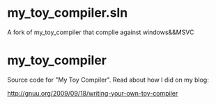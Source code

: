 # my_toy_compiler.sln
A fork of my_toy_compiler that complie against windows&&MSVC
# my_toy_compiler

Source code for "My Toy Compiler". Read about how I did on my blog:

http://gnuu.org/2009/09/18/writing-your-own-toy-compiler
